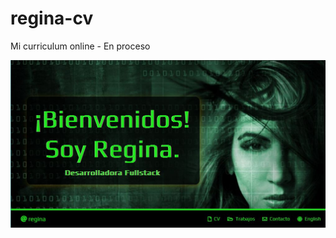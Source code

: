 # regina-cv
Mi curriculum online - En proceso

![screenshot](https://raw.githubusercontent.com/programming-Regina/regina-cv/main/portfolio.jpg)
